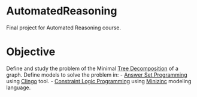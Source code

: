 # AutomatedReasoning
Final project for Automated Reasoning course.

# Objective
Define and study the problem of the Minimal [Tree Decomposition](https://en.wikipedia.org/wiki/Tree_decomposition) of a graph.
Define models to solve the problem in:
    - [Answer Set Programming](https://en.wikipedia.org/wiki/Answer_set_programming) using [Clingo](https://potassco.org/clingo/) tool.
    - [Constraint Logic Programming](https://en.wikipedia.org/wiki/Constraint_logic_programming) using [Minizinc](https://www.minizinc.org/) modeling language.
